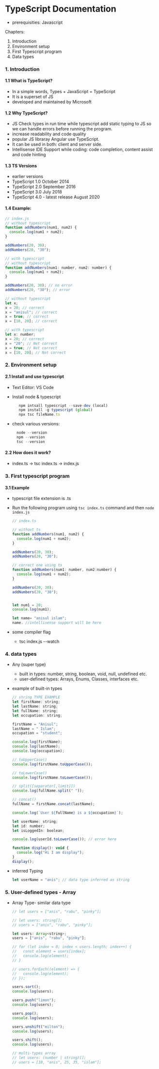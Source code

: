 # TypeScript Documentation

- prerequisities: Javascript

Chapters:

1. Introduction
2. Environment setup
3. First Typescript program
4. Data types

### 1. Introduction

#### 1.1 What is TypeScript?

- In a simple words, Types + JavaScript = TypeScript
- It is a superset of JS
- developed and maintained by Microsoft

#### 1.2 Why TypeScript?

- JS Check types in run time while typescript add static typing to JS so we can handle errors before running the program.
- increase readability and code quality
- popular JS libraray Angular use TypeScript.
- It can be used in both: client and server side.
- Intellisense IDE Support while coding: code completion, content assist and code hinting

#### 1.3 TS Versions

- earlier versions
- TypeScript 1.0 October 2014
- TypeScript 2.0 September 2016
- TypeScript 3.0 July 2018
- TypeScript 4.0 - latest release August 2020

#### 1.4 Example:

```js
// index.js
// without typescript
function addNumbers(num1, num2) {
  console.log(num1 + num2);
}

addNumbers(20, 30);
addNumbers(20, "30");

// with typescript
// without typescript
function addNumbers(num1: number, num2: number) {
  console.log(num1 + num2);
}

addNumbers(20, 30); // no error
addNumbers(20, "30"); // error

// without typescript
let x;
x = 20; // correct
x = "anisul"; // correct
x = true; // correct
x = [10, 20]; // correct

// with typescript
let x: number;
x = 20; // correct
x = "20"; // Not correct
x = true; // Not correct
x = [10, 20]; // Not correct
```

### 2. Environment setup

#### 2.1 Install and use typescript

- Text Editor: VS Code
- Install node & typescript
  ```js
     npm intsall typescript --save-dev (local)
     npm install -g typescript (global)
     npx tsc fileName.ts
  ```
- check various versions:

  ```js
    node --version
    npm --version
    tsc --version
  ```

#### 2.2 How does it work?

- index.ts -> tsc index.ts -> index.js

### 3. First typescript program

#### 3.1 Example

- typescript file extension is .ts
- Run the following program using `tsc index.ts` command and then `node index.js`

  ```js
  // index.ts

  // without ts
  function addNumbers(num1, num2) {
    console.log(num1 + num2);
  }

  addNumbers(20, 30);
  addNumbers(20, "30");

  // correct one using ts
  function addNumbers(num1: number, num2:number) {
    console.log(num1 + num2);
  }

  addNumbers(20, 30);
  addNumbers(20, "30");


  let num1 = 20;
  console.log(num1);

  let name= "anisul islam";
  name. //intellisense support will be here
  ```

- some compiler flag
  - tsc index.js --watch

### 4. data types

- Any (super type)
  - built in types: number, string, boolean, void, null, undefined etc.
  - user-defined types: Arrays, Enums, Classes, interfaces etc.
- example of built-in types

  ```js
  // string TYPE EXAMPLE
  let firstName: string;
  let lastName: string;
  let fullName: string;
  let occupation: string;

  firstName = "Anisul";
  lastName = " Islam";
  occupation = "student";

  console.log(firstName);
  console.log(lastName);
  console.log(occupation);

  // toUpperCase()
  console.log(firstName.toUpperCase());

  // toLowerCase()
  console.log(firstName.toLowerCase());

  // split([separator[,limit]])
  console.log(fullName.split(" "));

  // concat()
  fullName = firstName.concat(lastName);

  console.log(`User ${fullName} is a ${occupation}`);

  let userName: string;
  let id: number;
  let isLoggedIn: boolean;

  console.log(userId.toLowerCase()); // error here

  function display(): void {
    console.log("Hi I am display");
  }
  display();
  ```

- inferred Typing
  ```js
  let userName = "anis"; // data type inferred as string
  ```

### 5. User-defined types - Array

- Array Type- similar data type

  ```js
  // let users = ["anis", "rabu", "pinky"];

  // let users: string[];
  // users = ["anis", "rabu", "pinky"];

  let users: Array<string>;
  users = ["anis", "rabu", "pinky"];

  // for (let index = 0; index < users.length; index++) {
  //   const element = users[index];
  //   console.log(element);
  // }

  // users.forEach((element) => {
  //   console.log(element);
  // });

  users.sort();
  console.log(users);

  users.push("limon");
  console.log(users);

  users.pop();
  console.log(users);

  users.unshift("milton");
  console.log(users);

  users.shift();
  console.log(users);

  // multi-types array
  // let users: (number | string)[];
  // users = [10, "anis", 25, 35, "islam"];
  ```
